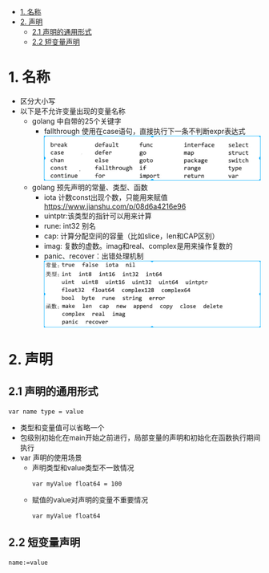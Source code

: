 <!-- TOC -->

- [1. 名称](#1-名称)
- [2. 声明](#2-声明)
    - [2.1 声明的通用形式](#21-声明的通用形式)
    - [2.2 短变量声明](#22-短变量声明)

<!-- /TOC -->

# 1. 名称
* 区分大小写
* 以下是不允许变量出现的变量名称
    * golang 中自带的25个关键字
        * fallthrough 使用在case语句，直接执行下一条不判断expr表达式
    ![2019-11-05-09-35-01.png](./images/2019-11-05-09-35-01.png)
    * golang 预先声明的常量、类型、函数
        * iota 计数const出现个数，只能用来赋值 https://www.jianshu.com/p/08d6a4216e96
        * uintptr:该类型的指针可以用来计算
        * rune: int32 别名
        * cap: 计算分配空间的容量（比如slice，len和CAP区别）
        * imag: 复数的虚数。imag和real、complex是用来操作复数的
        * panic、recover：出错处理机制
    ![2019-11-05-09-38-45.png](./images/2019-11-05-09-38-45.png)

# 2. 声明
## 2.1 声明的通用形式
```
var name type = value
```
* 类型和变量值可以省略一个
* 包级别初始化在main开始之前进行，局部变量的声明和初始化在函数执行期间执行
* var 声明的使用场景
    * 声明类型和value类型不一致情况
        ```
        var myValue float64 = 100
        ```
    * 赋值的value对声明的变量不重要情况
        ```
        var myValue float64
        ```

## 2.2 短变量声明
```
name:=value
```


    
    